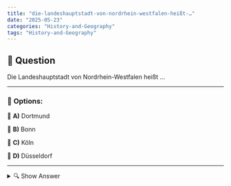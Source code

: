```yaml
---
title: "die-landeshauptstadt-von-nordrhein-westfalen-heißt-…"
date: "2025-05-23"
categories: "History-and-Geography"
tags: "History-and-Geography"
---
```


## 📌 **Question**

Die Landeshauptstadt von Nordrhein-Westfalen heißt …



---

### 📝 **Options:**

🔘 **A)** Dortmund

🔘 **B)** Bonn

🔘 **C)** Köln

🔘 **D)** Düsseldorf

---

<details>
  <summary>🔍 Show Answer</summary>

  <p>
💡  <b>Correct Answer:</b>  d
  </p>
  <p>
    📖<b>Explanation:</b>
    Nordrhein-Westfalen ist ein Bundesland im Westen Deutschlands und das bevölkerungsreichste in der Bundesrepublik. Es verfügt über mehrere bedeutende Städte, von denen Düsseldorf als das politische und administrative Zentrum gilt. Obwohl Städte wie Köln und Dortmund ebenfalls eine wichtige Rolle in Wirtschaft und Kultur spielen, ist Düsseldorf besonders bekannt für seine Mode- und Kunstszene sowie als Sitz zahlreicher Unternehmen und Regierungsbehörden. Die Landeshauptstadt ist oft ein Ort, an dem wichtige politische Entscheidungen getroffen werden und dient als Symbol für die Verwaltung des Bundeslandes.
  </p>
</details>
